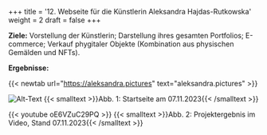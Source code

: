 +++
title = '12. Webseite für die Künstlerin Aleksandra Hajdas-Rutkowska'
weight = 2
draft = false
+++


**Ziele:** Vorstellung der Künstlerin; Darstellung ihres gesamten Portfolios; E-commerce; Verkauf phygitaler Objekte (Kombination aus physischen Gemälden und NFTs).

**Ergebnisse:**

{{< newtab url="https://aleksandra.pictures" text="aleksandra.pictures" >}}

![Alt-Text](/img/p12.1.b.jpg) 
{{< smalltext >}}Abb. 1: Startseite am 07.11.2023{{< /smalltext >}}


{{< youtube oE6VZuC29PQ >}}
{{< smalltext >}}Abb. 2: Projektergebnis im Video, Stand 07.11.2023{{< /smalltext >}}
